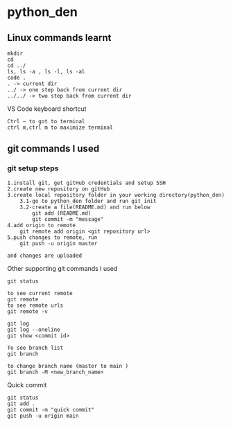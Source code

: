 # python_den

## Linux commands learnt
```
mkdir 
cd 
cd ../
ls, ls -a , ls -l, ls -al
code .
. -> current dir
../ -> one step back from current dir
../../ -> two step back from current dir
```
VS Code keyboard shortcut

```
Ctrl ~ to got to terminal
ctrl m,ctrl m to maximize terminal
```

## git commands I used
### git setup steps
```
1.install git, get gitHub credentials and setup SSH
2.create new repository on gitHub 
3.create local repository folder in your working directory(python_den)
    3.1-go to python_den folder and run git init
    3.2-create a file(README.md) and run below 
        git add (README.md)
        git commit -m "message"
4.add origin to remote
    git remote add origin <git repository url>
5.push changes to remote, run 
    git push -u origin master            

and changes are uploaded
```

Other supporting git commands I used
```
git status

to see current remote
git remote 
to see remote urls
git remote -v

git log 
git log --oneline
git show <commit id>

To see branch list
git branch

to change branch name (master to main )
git branch -M <new_branch_name>
```
Quick commit
```
git status
git add .
git commit -m "quick commit"
git push -u origin main
```